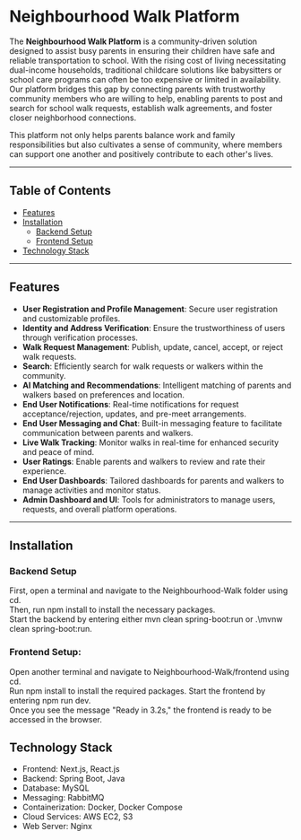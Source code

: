 # Neighbourhood Walk Platform

The **Neighbourhood Walk Platform** is a community-driven solution designed to assist busy parents in ensuring their children have safe and reliable transportation to school. With the rising cost of living necessitating dual-income households, traditional childcare solutions like babysitters or school care programs can often be too expensive or limited in availability. Our platform bridges this gap by connecting parents with trustworthy community members who are willing to help, enabling parents to post and search for school walk requests, establish walk agreements, and foster closer neighborhood connections.

This platform not only helps parents balance work and family responsibilities but also cultivates a sense of community, where members can support one another and positively contribute to each other's lives.

---

## Table of Contents
- [Features](#features)
- [Installation](#installation)
    - [Backend Setup](#backend-setup)
    - [Frontend Setup](#frontend-setup)
- [Technology Stack](#technology-stack)


---

## Features
- **User Registration and Profile Management**: Secure user registration and customizable profiles.
- **Identity and Address Verification**: Ensure the trustworthiness of users through verification processes.
- **Walk Request Management**: Publish, update, cancel, accept, or reject walk requests.
- **Search**: Efficiently search for walk requests or walkers within the community.
- **AI Matching and Recommendations**: Intelligent matching of parents and walkers based on preferences and location.
- **End User Notifications**: Real-time notifications for request acceptance/rejection, updates, and pre-meet arrangements.
- **End User Messaging and Chat**: Built-in messaging feature to facilitate communication between parents and walkers.
- **Live Walk Tracking**: Monitor walks in real-time for enhanced security and peace of mind.
- **User Ratings**: Enable parents and walkers to review and rate their experience.
- **End User Dashboards**: Tailored dashboards for parents and walkers to manage activities and monitor status.
- **Admin Dashboard and UI**: Tools for administrators to manage users, requests, and overall platform operations.

---

## Installation

### Backend Setup
First, open a terminal and navigate to the Neighbourhood-Walk folder using cd. \
Then, run npm install to install the necessary packages. \
Start the backend by entering either mvn clean spring-boot:run or .\mvnw clean spring-boot:run.

### Frontend Setup:

Open another terminal and navigate to Neighbourhood-Walk/frontend using cd. \
Run npm install to install the required packages. Start the frontend by entering npm run dev. \
Once you see the message "Ready in 3.2s," the frontend is ready to be accessed in the browser.

## Technology Stack
- Frontend: Next.js, React.js
- Backend: Spring Boot, Java
- Database: MySQL
- Messaging: RabbitMQ
- Containerization: Docker, Docker Compose
- Cloud Services: AWS EC2, S3
- Web Server: Nginx